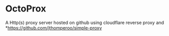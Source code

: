 # OctoProx
A Http(s) proxy server hosted on github using cloudflare reverse proxy and
  *https://github.com/jthomperoo/simple-proxy
